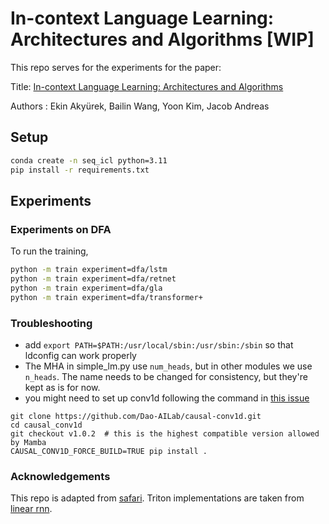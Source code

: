 # In-context Language Learning: Architectures and Algorithms [WIP]

This repo serves for the experiments for the paper:

Title: [In-context Language Learning: Architectures and Algorithms](https://arxiv.org/abs/2401.12973)

Authors : Ekin Akyürek, Bailin Wang, Yoon Kim, Jacob Andreas


## Setup

```bash
conda create -n seq_icl python=3.11
pip install -r requirements.txt
```

## Experiments


### Experiments on DFA

To run the training,
```bash
python -m train experiment=dfa/lstm
python -m train experiment=dfa/retnet
python -m train experiment=dfa/gla
python -m train experiment=dfa/transformer+
```

### Troubleshooting

* add `export PATH=$PATH:/usr/local/sbin:/usr/sbin:/sbin` so that ldconfig can work properly
* The MHA in simple\_lm.py use `num_heads`, but in other modules we use `n_heads`. The name needs to be changed for consistency, but they're kept as is for now.
* you might need to set up conv1d following the command in [this issue](https://github.com/state-spaces/mamba/issues/55)
```
git clone https://github.com/Dao-AILab/causal-conv1d.git
cd causal_conv1d
git checkout v1.0.2  # this is the highest compatible version allowed by Mamba
CAUSAL_CONV1D_FORCE_BUILD=TRUE pip install .
```

### Acknowledgements

This repo is adapted from [safari](https://github.com/HazyResearch/safari/tree/main). Triton implementations are taken from [linear rnn](https://github.com/sustcsonglin/pytorch_linear_rnn).
